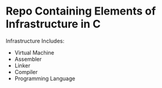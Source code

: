 # Repo Containing Elements of Infrastructure in C

Infrastructure Includes:
- Virtual Machine
- Assembler
- Linker
- Compiler
- Programming Language

